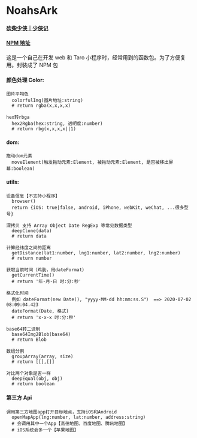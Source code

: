 # NoahsArk

#### [砍柴少侠｜少侠记](http://aboat.xyz/)

#### [NPM 地址](https://www.npmjs.com/package/noahsark)

这是一个自己在开发 web 和 Taro 小程序时，经常用到的函数包。为了方便复用。封装成了 NPM 包

#### 颜色处理 Color:

```
图片平均色
  colorfulImg(图片地址:string)
  # return rgba(x,x,x,x)

hex转rbga
  hex2Rgba(hex:string, 透明度:number)
  # return rbg(x,x,x,x||1)
```

#### dom:

```
拖动dom元素
  moveElement(触发拖动元素:Element, 被拖动元素:Element, 是否被移出屏幕:boolean)
```

#### utils:

```
设备信息【不支持小程序】
  browser()
  return {iOS: true|false, android, iPhone, webKit, weChat, ...很多型号}

深拷贝 支持 Array Object Date RegExp 等常见数据类型
  deepClone(data)
  # return data

计算经纬度之间的距离
  getDistance(lat1:number, lng1:number, lat2:number, lng2:number)
  # return number

获取当前时间（鸡肋，用dateFormat）
  getCurrentTime()
  # return '年-月-日 时:分:秒'

格式化时间
  例如 dateFormat(new Date(), "yyyy-MM-dd hh:mm:ss.S"） ==> 2020-07-02 08:09:04.423
  dateFormat(Date, 格式)
  # return 'x-x-x 时:分:秒'

base64转二进制
  base64Img2Blob(base64)
  # return Blob

数组分割
  groupArray(array, size)
  # return [[],[]]

对比两个对象是否一样
  deepEqual(obj, obj)
  # return boolean
```

#### 第三方 Api

```
调用第三方地图app打开目标地点，支持iOS和Android
  openMapApp(lng:number, lat:number, address:string)
  # 会调用其中一个App【高德地图、百度地图、腾讯地图】
  # iOS系统会多一个【苹果地图】
```
